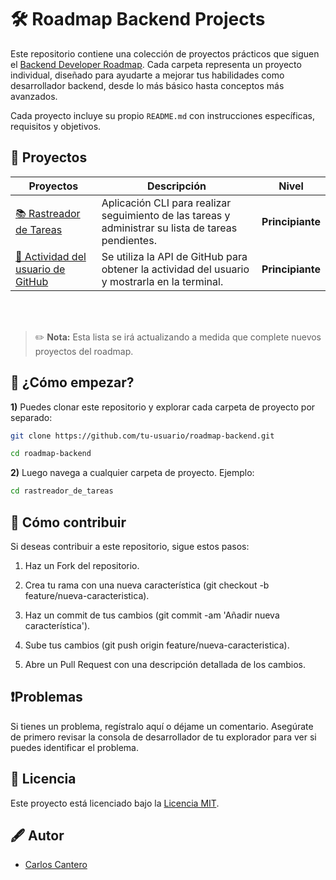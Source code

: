 # 🛠️ Roadmap Backend Projects

Este repositorio contiene una colección de proyectos prácticos que siguen el [Backend Developer Roadmap](https://roadmap.sh/backend/projects). Cada carpeta representa un proyecto individual, diseñado para ayudarte a mejorar tus habilidades como desarrollador backend, desde lo más básico hasta conceptos más avanzados.

Cada proyecto incluye su propio `README.md` con instrucciones específicas, requisitos y objetivos.


## 📂 Proyectos

| Proyectos | Descripción | Nivel|
|---------|-------------|-------------|
| [📚 Rastreador de Tareas](./rastreador_de_tareas) | Aplicación CLI para realizar seguimiento de las tareas y administrar su lista de tareas pendientes. | **Principiante** |
| [👤 Actividad del usuario de GitHub](./actividad_del_usuario_de_gitHub) | Se utiliza la API de GitHub para obtener la actividad del usuario y mostrarla en la terminal. | **Principiante** |

<br/>

<br/>

> ✏️ **Nota:** Esta lista se irá actualizando a medida que complete nuevos proyectos del roadmap.


## 🚀 ¿Cómo empezar?

**1)** Puedes clonar este repositorio y explorar cada carpeta de proyecto por separado:

  ``` bash
  git clone https://github.com/tu-usuario/roadmap-backend.git
  ```

  ```bash
  cd roadmap-backend
  ```

**2)** Luego navega a cualquier carpeta de proyecto. Ejemplo:

  ```bash
  cd rastreador_de_tareas
  ```


## 📝 Cómo contribuir
Si deseas contribuir a este repositorio, sigue estos pasos:

1. Haz un Fork del repositorio.

2. Crea tu rama con una nueva característica (git checkout -b feature/nueva-caracteristica).

3. Haz un commit de tus cambios (git commit -am 'Añadir nueva característica').

4. Sube tus cambios (git push origin feature/nueva-caracteristica).

5. Abre un Pull Request con una descripción detallada de los cambios.


## ❗Problemas
Si tienes un problema, regístralo aquí o déjame un comentario. Asegúrate de primero revisar la consola de desarrollador de tu explorador para ver si puedes identificar el problema.

## 📝 Licencia

Este proyecto está licenciado bajo la [Licencia MIT](LICENSE).

## 🖋️ Autor

- [Carlos Cantero](https://github.com/carloscantero11)